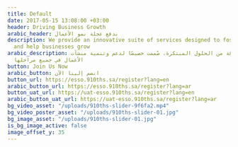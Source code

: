 ```yaml
---
title: Default
date: 2017-05-15 13:08:00 +03:00
header: Driving Business Growth
arabic_header: ندفع عجلة نمو الأعمال
description: We provide an innovative suite of services designed to foster startups
  and help businesses grow
arabic_description: نُوفّر باقة من الحلول المبتكرة، صُممت خصيصًا لدعم وتنمية منشآت
  الأعمال في جميع مراحلها
button: Join Us Now
arabic_button: انضم إلينا الآن
button_url: https://esso.910ths.sa/register?lang=en
arabic_button_url: https://esso.910ths.sa/register?lang=ar
button_uat_url: https://uat-esso.910ths.sa/register?lang=en
arabic_button_uat_url: https://uat-esso.910ths.sa/register?lang=ar
bg_video_asset: "/uploads/910ths-slider-9f6fa2.mp4"
bg_video_poster_asset: "/uploads/910ths-slider-01.jpg"
bg_image_asset: "/uploads/910ths-slider-01.jpg"
is_bg_image_active: false
image_offset_y: 35
---
```


